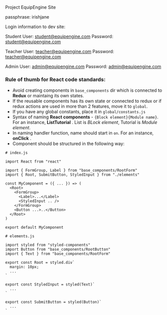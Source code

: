 Project EquipEngine Site

passphrase: irishjane

Login information to dev site:

Student User: student@equipengine.com Password: student@equipengine.com

Teacher User: teacher@equipengine.com Password: teacher@equipengine.com

Admin User: admin@equipengine.com Password: admin@equipengine.com


### Rule of thumb for React code standards:
- Avoid creating components in `base_components` dir which is connected to **Redux** or maintaing its own states.
- If the reusable components has its own state or connected to redux or if redux actions are used in more than 2 features, move it to `global`.
- If you have any global constants, place it in `global/constants.js`
- Syntax of naming **React components** - `{Block element}{Module name}`. For an instance, **ListTutorial** . List is *BLock element*, Tutorial is *Module element*.
- In naming handler function, name should start in `on`. For an instance, **onClick** .
- Component should be structured in the following way:

```
# index.js

import React from "react"

import { FormGroup, Label } from "base_components/RootForm"
import { Root, SubmitButton, StyledInput } from "./elements"

const MyComponent = ({ ... }) => (
  <Root>
    <FormGroup>
      <Label>...</Label>
      <StyledInput .. />
    </FormGroup>
    <Button ...>..</Button>
  </Root>
)

export default MyComponent
```
```
# elements.js

import styled from "styled-components"
import Button from "base_components/RootButton"
import { Text } from "base_components/RootForm"

export const Root = styled.div`
  margin: 10px;
  ...
`

export const StyledInput = styled(Text)`
  ...
`

export const SubmitButton = styled(Button)`
  ...
`
```
